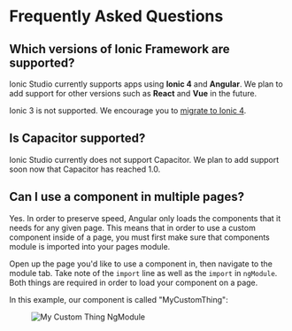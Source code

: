 ---
---

# Frequently Asked Questions

## Which versions of Ionic Framework are supported?

Ionic Studio currently supports apps using **Ionic 4** and **Angular**. We plan to add support for other versions such as **React** and **Vue** in the future.

Ionic 3 is not supported. We encourage you to [migrate to Ionic 4](https://ionicframework.com/docs/building/migration).

## Is Capacitor supported?

Ionic Studio currently does not support Capacitor. We plan to add support soon now that Capacitor has reached 1.0.

## Can I use a component in multiple pages?

Yes. In order to preserve speed, Angular only loads the components that it needs for any given page. This means that in order to use a custom component inside of a page, you must first make sure that components module is imported into your pages module.

Open up the page you'd like to use a component in, then navigate to the module tab. Take note of the `import` line as well as the `import` in `ngModule`. Both things are required in order to load your component on a page.

In this example, our component is called "MyCustomThing":

<figure>
  <img alt="My Custom Thing NgModule" src="/docs/v4/assets/img/studio/ss-my-custom-thing-ngmodule.png" />
</figure>
